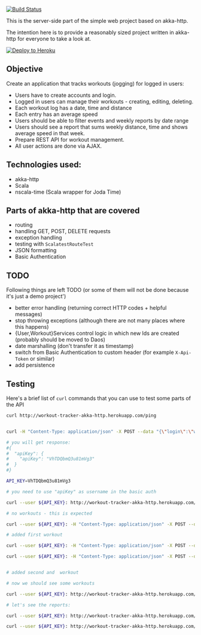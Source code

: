 [![Build Status](https://travis-ci.org/wlk/workout-tracker-akka-http.svg?branch=master)](https://travis-ci.org/wlk/workout-tracker-akka-http)


This is the server-side part of the simple web project based on akka-http.

The intention here is to provide a reasonably sized project written in akka-http for everyone to take a look at.

[![Deploy to Heroku](https://www.herokucdn.com/deploy/button.png)](https://heroku.com/deploy)

## Objective

Create an application that tracks workouts (jogging) for logged in users:
* Users have to create accounts and login.
* Logged in users can manage their workouts - creating, editing, deleting.
* Each workout log has a date, time and distance
* Each entry has an average speed
* Users should be able to filter events and weekly reports by date range
* Users should see a report that sums weekly distance, time and shows average speed in that week.
* Prepare REST API for workout management.
* All user actions are done via AJAX.

## Technologies used:
- akka-http
- Scala
- nscala-time (Scala wrapper for Joda Time)

## Parts of akka-http that are covered

* routing
* handling GET, POST, DELETE requests
* exception handling
* testing with `ScalatestRouteTest`
* JSON formatting
* Basic Authentication


## TODO

Following things are left TODO (or some of them will not be done because it's just a demo project')
* better error handling (returning correct HTTP codes + helpful messages)
* stop throwing exceptions (although there are not many places where this happens)
* {User,Workout}Services control logic in which new Ids are created (probably should be moved to Daos)
* date marshalling (don't transfer it as timestamp)
* switch from Basic Authentication to custom header (for example `X-Api-Token` or similar)
* add persistence

## Testing

Here's a brief list of `curl` commands that you can use to test some parts of the API

```bash
curl http://workout-tracker-akka-http.herokuapp.com/ping


curl -H "Content-Type: application/json" -X POST --data "{\"login\":\"w\",\"password\":\"w\"}" http://workout-tracker-akka-http.herokuapp.com/user/signup

# you will get response:
#{
#  "apiKey": {
#    "apiKey": "VhTDQbmQ3u81mVg3"
#  }
#}

API_KEY=VhTDQbmQ3u81mVg3

# you need to use "apiKey" as username in the basic auth

curl --user ${API_KEY}: http://workout-tracker-akka-http.herokuapp.com/workouts/all

# no workouts - this is expected

curl --user ${API_KEY}: -H "Content-Type: application/json" -X POST --data "{\"name\":\"morning run\",\"distanceMeters\":10000,\"durationSeconds\":3600,\"date\":1458040279000}" http://workout-tracker-akka-http.herokuapp.com/workouts/new

# added first workout

curl --user ${API_KEY}: -H "Content-Type: application/json" -X POST --data "{\"name\":\"morning run some time ago\",\"distanceMeters\":10000,\"durationSeconds\":3600,\"date\":1428040279000}" http://workout-tracker-akka-http.herokuapp.com/workouts/new

curl --user ${API_KEY}: -H "Content-Type: application/json" -X POST --data "{\"name\":\"evening run some time ago\",\"distanceMeters\":8000,\"durationSeconds\":2300,\"date\":1428044279000}" http://workout-tracker-akka-http.herokuapp.com/workouts/new


# added second and  workout

# now we should see some workouts

curl --user ${API_KEY}: http://workout-tracker-akka-http.herokuapp.com/workouts/all

# let's see the reports:

curl --user ${API_KEY}: http://workout-tracker-akka-http.herokuapp.com/report/all

curl --user ${API_KEY}: http://workout-tracker-akka-http.herokuapp.com/report/weekly


```